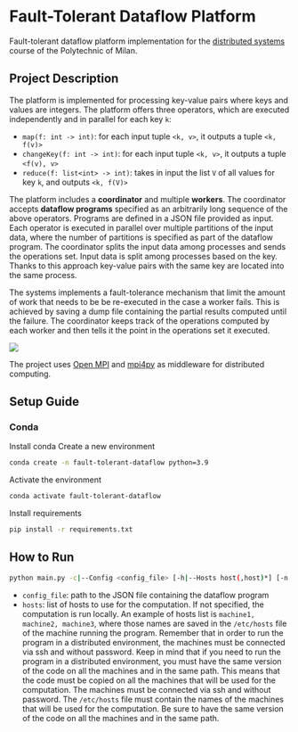 # Fault-Tolerant Dataflow Platform
Fault-tolerant dataflow platform implementation for the [distributed systems](https://www4.ceda.polimi.it/manifesti/manifesti/controller/ManifestoPublic.do?EVN_DETTAGLIO_RIGA_MANIFESTO=evento&aa=2022&k_cf=225&k_corso_la=481&k_indir=T2A&codDescr=090950&lang=EN&semestre=1&idGruppo=4474&idRiga=281815) course of the Polytechnic of Milan.

## Project Description
The platform is implemented for processing key-value pairs where keys and values are integers. The platform offers three operators, which are executed independently and in parallel for each key `k`:
- `map(f: int -> int)`: for each input tuple `<k, v>`, it outputs a tuple `<k, f(v)>`
- `changeKey(f: int -> int)`: for each input tuple `<k, v>`, it outputs a tuple `<f(v), v>`
- `reduce(f: list<int> -> int)`: takes in input the list `V` of all values for key `k`, and outputs `<k, f(V)>`

The platform includes a **coordinator** and multiple **workers**. The coordinator accepts **dataflow programs** specified as an arbitrarily long sequence of the above operators. Programs are defined in a JSON file provided as input. Each operator is executed in parallel over multiple partitions of the input data, where the number of partitions is specified as part of the dataflow program. The coordinator splits the input data among processes and sends the operations set. Input data is split among processes based on the key. Thanks to this approach key-value pairs with the same key are located into the same process.

The systems implements a fault-tolerance mechanism that limit the amount of work that needs to be be re-executed in the case a worker fails. This is achieved by saving a dump file containing the partial results computed until the failure. The coordinator keeps track of the operations computed by each worker and then tells it the point in the operations set it executed.

![](https://imgur.com/plBoBD2.jpg)

The project uses [Open MPI](https://www.open-mpi.org) and [mpi4py](https://mpi4py.readthedocs.io/en/stable/) as middleware for distributed computing.

## Setup Guide
### Conda
Install conda
Create a new environment
```bash
conda create -n fault-tolerant-dataflow python=3.9
```
Activate the environment
```bash
conda activate fault-tolerant-dataflow
```
Install requirements
```bash
pip install -r requirements.txt
```

## How to Run
```bash
python main.py -c|--Config <config_file> [-h|--Hosts host(,host)*] [-n|--NoFault]
```
- `config_file`: path to the JSON file containing the dataflow program
- `hosts`: list of hosts to use for the computation. If not specified, the computation is run locally. An example of hosts list is `machine1, machine2, machine3`, where those names are saved in the `/etc/hosts` file of the machine running the program. Remember that in order to run the program in a distributed environment, the machines must be connected via ssh and without password.
Keep in mind that if you need to run the program in a distributed environment, you must have the same version of the code on all the machines and in the same path. This means that the code must be copied on all the machines that will be used for the computation. The machines must be connected via ssh and without password. The `/etc/hosts` file must contain the names of the machines that will be used for the computation.
Be sure to have the same version of the code on all the machines and in the same path.
